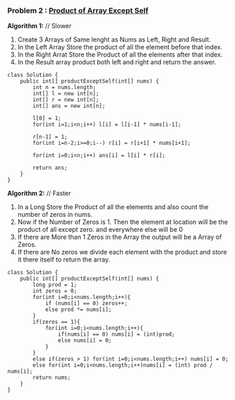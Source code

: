 ### **Problem 2 : [Product of Array Except Self](https://leetcode.com/problems/product-of-array-except-self/description/)**

**Algorithm 1:**    // Slower

1. Create 3 Arrays of Same lenght as Nums as Left, Right and Result.
2. In the Left Array Store the product of all the element before that index.
3. In the Right Arrat Store the Product of all the elements after that index.
4. In the Result array product both left and right and return the answer.

```
class Solution {
    public int[] productExceptSelf(int[] nums) {
        int n = nums.length;
        int[] l = new int[n];
        int[] r = new int[n];
        int[] ans = new int[n];

        l[0] = 1;
        for(int i=1;i<n;i++) l[i] = l[i-1] * nums[i-1];

        r[n-1] = 1;
        for(int i=n-2;i>=0;i--) r[i] = r[i+1] * nums[i+1];

        for(int i=0;i<n;i++) ans[i] = l[i] * r[i];

        return ans;
    }
}
```

**Algorithm 2:**    // Faster

1. In a Long Store the Product of all the elements and also count the number of zeros in nums.
2. Now if the Number of Zeros is 1. Then the element at location will be the product of all except zero. and everywhere else will be 0
3. If there are More than 1 Zeros in the Array the output will be a Array of Zeros.
4. If there are No zeros we divide each element with the product and store it there itself to return the array.

```
class Solution {
    public int[] productExceptSelf(int[] nums) {
        long prod = 1;
        int zeros = 0;
        for(int i=0;i<nums.length;i++){
            if (nums[i] == 0) zeros++;
            else prod *= nums[i];
        }
        if(zeros == 1){
            for(int i=0;i<nums.length;i++){
                if(nums[i] == 0) nums[i] = (int)prod;
                else nums[i] = 0;
            }
        }
        else if(zeros > 1) for(int i=0;i<nums.length;i++) nums[i] = 0;
        else for(int i=0;i<nums.length;i++)nums[i] = (int) prod / nums[i];
        return nums;
    }
}
```